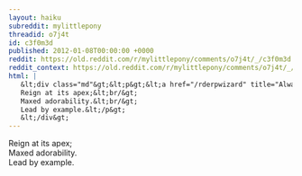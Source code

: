```yaml
---
layout: haiku
subreddit: mylittlepony
threadid: o7j4t
id: c3f0m3d
published: 2012-01-08T00:00:00 +0000
reddit: https://old.reddit.com/r/mylittlepony/comments/o7j4t/_/c3f0m3d
reddit_context: https://old.reddit.com/r/mylittlepony/comments/o7j4t/_/c3f0m3d?context=3
html: |
   &lt;div class="md"&gt;&lt;p&gt;&lt;a href="/rderpwizard" title="Always Relevant / Missing Out On Bunny Day / Paper Bag Princess"&gt;&lt;/a&gt; 
   Reign at its apex;&lt;br/&gt;
   Maxed adorability.&lt;br/&gt;
   Lead by example.&lt;/p&gt;
   &lt;/div&gt;
---
```


[](/rderpwizard "Always Relevant / Missing Out On Bunny Day / Paper Bag Princess") 
Reign at its apex;  
Maxed adorability.  
Lead by example.
